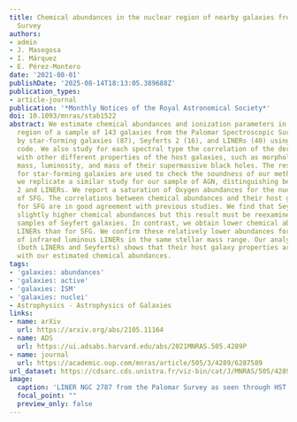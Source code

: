```yaml
---
title: Chemical abundances in the nuclear region of nearby galaxies from the Palomar
  Survey
authors:
- admin
- J. Masegosa
- I. Márquez
- E. Pérez-Montero
date: '2021-08-01'
publishDate: '2025-08-14T18:13:05.389688Z'
publication_types:
- article-journal
publication: '*Monthly Notices of the Royal Astronomical Society*'
doi: 10.1093/mnras/stab1522
abstract: We estimate chemical abundances and ionization parameters in the nuclear
  region of a sample of 143 galaxies from the Palomar Spectroscopic Survey, composed
  by star-forming galaxies (87), Seyferts 2 (16), and LINERs (40) using the HII-CHI-MISTRY
  code. We also study for each spectral type the correlation of the derived quantities
  with other different properties of the host galaxies, such as morphology, stellar
  mass, luminosity, and mass of their supermassive black holes. The results obtained
  for star-forming galaxies are used to check the soundness of our methodology. Then,
  we replicate a similar study for our sample of AGN, distinguishing between Seyferts
  2 and LINERs. We report a saturation of Oxygen abundances for the nuclear regions
  of SFG. The correlations between chemical abundances and their host galaxy properties
  for SFG are in good agreement with previous studies. We find that Seyferts 2 present
  slightly higher chemical abundances but this result must be reexamined in larger
  samples of Seyfert galaxies. In contrast, we obtain lower chemical abundances for
  LINERs than for SFG. We confirm these relatively lower abundances for another sample
  of infrared luminous LINERs in the same stellar mass range. Our analysis of AGNs
  (both LINERs and Seyferts) shows that their host galaxy properties are not correlated
  with our estimated chemical abundances.
tags:
- 'galaxies: abundances'
- 'galaxies: active'
- 'galaxies: ISM'
- 'galaxies: nuclei'
- Astrophysics - Astrophysics of Galaxies
links:
- name: arXiv
  url: https://arxiv.org/abs/2105.11164
- name: ADS
  url: https://ui.adsabs.harvard.edu/abs/2021MNRAS.505.4289P
- name: journal
  url: https://academic.oup.com/mnras/article/505/3/4289/6287589
url_dataset: https://cdsarc.cds.unistra.fr/viz-bin/cat/J/MNRAS/505/4289
image:
  caption: 'LINER NGC 2787 from the Palomar Survey as seen through HST (credits to NASA/ESA and The Hubble Heritage Team)'
  focal_point: ""
  preview_only: false
---
```

